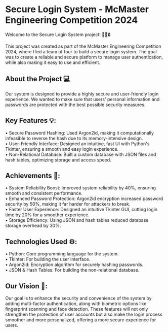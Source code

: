 # Secure Login System - McMaster Engineering Competition 2024 

Welcome to the Secure Login System project! 👨‍💻🔒

This project was created as part of the McMaster Engineering Competition 2024, where I led a team of four to build a secure login system. The goal was to create a reliable and secure platform to manage user authentication, while also making it easy to use and efficient. 

## About the Project 💻
Our system is designed to provide a highly secure and user-friendly login experience. We wanted to make sure that users' personal information and passwords are protected with the best possible security measures. 

## Key Features 💡:
• Secure Password Hashing: Used Argon2id, making it computationally infeasible to reverse the hash due to its memory-intensive design. <br> 
• User-Friendly Interface: Designed an intuitive, fast UI with Python's Tkinter, ensuring a smooth and easy login experience. <br>
• Non-Relational Database: Built a custom database with JSON files and hash tables, optimizing storage and access speed. <br>

## Achievements 🎉:
• System Reliability Boost: Improved system reliability by 40%, ensuring smooth and consistent performance. <br>
• Enhanced Password Protection: Argon2id encryption increased password security by 50%, making it far harder for attackers to break. <br>
• Faster User Experience: Designed an intuitive Tkinter GUI, cutting login time by 20% for a smoother experience. <br>
• Storage Efficiency: Using JSON and hash tables reduced database storage overhead by 30%. <br>

## Technologies Used ⚙️:
• Python: Core programming language for the system. <br>
• Tkinter: For building the user interface. <br>
• Argon2id: Encryption algorithm for securely hashing passwords. <br>
• JSON & Hash Tables: For building the non-relational database. <br>

## Our Vision 🌟:
Our goal is to enhance the security and convenience of the system by adding multi-factor authentication, along with biometric options like fingerprint scanning and face detection. These features will not only strengthen the protection of user accounts but also make the login process smoother and more personalized, offering a more secure experience for users.
